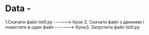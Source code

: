 # Data -
1.Скачати файл tst0.py ------> Крок 2. Скачати файл з данними і помістити в один файл -------> Крок3. Запустити файл tst0.py
